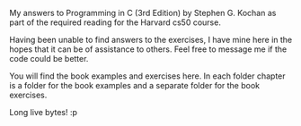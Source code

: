 My answers to Programming in C (3rd Edition) by Stephen G. Kochan as part of the required reading for the Harvard cs50 course.

Having been unable to find answers to the exercises, I have mine here in the hopes that it can be of assistance to others. Feel free to message me if the code could be better.  

You will find the book examples and exercises here. In each folder chapter is a folder for the book examples and a separate folder for the book exercises. 

Long live bytes! :p


